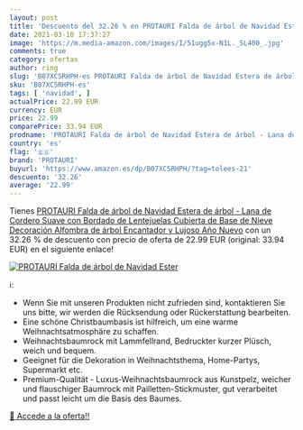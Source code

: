 ```yaml
---
layout: post
title: 'Descuento del 32.26 % en PROTAURI Falda de árbol de Navidad Ester'
date: 2021-03-10 17:37:27
image: 'https://m.media-amazon.com/images/I/51ugg5x-N1L._SL400_.jpg'
comments: true
category: ofertas
author: ring
slug: 'B07XC5RHPH-es PROTAURI Falda de árbol de Navidad Estera de árbol - Lana...'
sku: 'B07XC5RHPH-es'
tags: [ 'navidad', ]
actualPrice: 22.99 EUR
currency: EUR
price: 22.99
comparePrice: 33.94 EUR
prodname: 'PROTAURI Falda de árbol de Navidad Estera de árbol - Lana de Cordero Suave con Bordado de Lentejuelas Cubierta de Base de Nieve Decoración Alfombra de árbol Encantador y Lujoso Año Nuevo'
country: 'es'
flag: '🇪🇸'
brand: 'PROTAURI'
buyurl: 'https://www.amazon.es/dp/B07XC5RHPH/?tag=tolees-21'
descuento: '32.26'
average: '22.99'
---
```


Tienes [PROTAURI Falda de árbol de Navidad Estera de árbol - Lana de Cordero Suave con Bordado de Lentejuelas Cubierta de Base de Nieve Decoración Alfombra de árbol Encantador y Lujoso Año Nuevo](https://www.amazon.es/dp/B07XC5RHPH/?tag=tolees-21) con un 32.26 % de descuento con precio de oferta de 22.99 EUR (original: 33.94 EUR) en el siguiente enlace!

[![PROTAURI Falda de árbol de Navidad Ester](https://m.media-amazon.com/images/I/51ugg5x-N1L._SL400_.jpg)](https://www.amazon.es/dp/B07XC5RHPH/?tag=tolees-21)

ℹ️:

- Wenn Sie mit unseren Produkten nicht zufrieden sind, kontaktieren Sie uns bitte, wir werden die Rücksendung oder Rückerstattung bearbeiten.
- Eine schöne Christbaumbasis ist hilfreich, um eine warme Weihnachtsatmosphäre zu schaffen.
- Weihnachtsbaumrock mit Lammfellrand, Bedruckter kurzer Plüsch, weich und bequem.
- Geeignet für die Dekoration in Weihnachtsthema, Home-Partys, Supermarkt etc.
- Premium-Qualität - Luxus-Weihnachtsbaumrock aus Kunstpelz, weicher und flauschiger Baumrock mit Pailletten-Stickmuster, gut verarbeitet und passt leicht um die Basis des Baumes.

[🛒 Accede a la oferta!!](https://www.amazon.es/dp/B07XC5RHPH/?tag=tolees-21)

